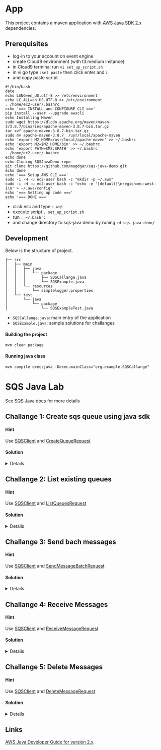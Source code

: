 # App

This project contains a maven application with [AWS Java SDK 2.x](https://github.com/aws/aws-sdk-java-v2) dependencies.

## Prerequisites
- log-in to your account on event engine
- create Cloud9 environment (with t3.medium instance)
- in Cloud9 terminal run `vi set_up_script.sh`
- in vi go type `:set paste` then click enter and `i`
- and copy paste script

```
#!/bin/bash
date
echo LANG=en_US.utf-8 >> /etc/environment
echo LC_ALL=en_US.UTF-8 >> /etc/environment
. /home/ec2-user/.bashrc
echo '=== INSTALL and CONFIGURE CLI ==='
pip install --user --upgrade awscli
echo Installing Maven
sudo wget https://dlcdn.apache.org/maven/maven-3/3.8.7/binaries/apache-maven-3.8.7-bin.tar.gz
tar xvf apache-maven-3.8.7-bin.tar.gz
sudo mv apache-maven-3.8.7  /usr/local/apache-maven
echo 'export M2_HOME=/usr/local/apache-maven' >> ~/.bashrc
echo 'export M2=$M2_HOME/bin' >> ~/.bashrc
echo 'export PATH=$M2:$PATH' >> ~/.bashrc
. /home/ec2-user/.bashrc
echo done 
echo Cloning SQSJavaDemo repo
git clone https://github.com/magdgar/sqs-java-demo.git
echo done 
echo '=== Setup AWS CLI ==='
sudo -i -H -u ec2-user bash -c "mkdir -p ~/.aws"
sudo -i -H -u ec2-user bash -c "echo -e '[default]\nregion=eu-west-1\n' > ~/.aws/config"
echo '=== Setting up code ==='
echo '=== DONE ==='
```
- click esc and type `: wq!`
- execute script `. set_up_script.sh` 
- run `. ~/.bashrc`
- and change directory to sqs-java demo by runing `cd sqs-java-demo/`

## Development

Below is the structure of project.

```
├── src
│   ├── main
│   │   ├── java
│   │   │   └── package
│   │   │       ├── SQSCallange.java
│   │   │       └── SQSExample.java
│   │   └── resources
│   │       └── simplelogger.properties
│   └── test
│       └── java
│           └── package
│               └── SQSExampleTest.java
```

- `SQSCallange.java`: main entry of the application
- `SQSExample.java`: sample solutions for challanges

#### Building the project
```
mvn clean package
```

#### Running java class
```
mvn compile exec:java -Dexec.mainClass="org.example.SQSCallange"
```


# SQS Java Lab

See 
[SQS Java docs](https://sdk.amazonaws.com/java/api/latest/software/amazon/awssdk/services/sqs/package-summary.html) for more details


## Challange 1: Create sqs queue using java sdk
#### Hint
Use 
[SQSClient](https://sdk.amazonaws.com/java/api/latest/software/amazon/awssdk/services/sqs/SqsClient.html) and [CreateQueueRequest](https://sdk.amazonaws.com/java/api/latest/software/amazon/awssdk/services/sqs/model/CreateQueueRequest.html)

#### Solution 
<details>

```
    CreateQueueRequest createQueueRequest = CreateQueueRequest.builder()
        .queueName(queueName)
        .build();

    sqsClient.createQueue(createQueueRequest);

    System.out.println("\nGet queue url");

    GetQueueUrlResponse getQueueUrlResponse = sqsClient.getQueueUrl(GetQueueUrlRequest.builder().queueName(queueName).build());
    return getQueueUrlResponse.queueUrl();
```
</details>

## Challange 2: List existing queues
#### Hint
Use 
[SQSClient](https://sdk.amazonaws.com/java/api/latest/software/amazon/awssdk/services/sqs/SqsClient.html) and [ListQueuesRequest](https://sdk.amazonaws.com/java/api/latest/software/amazon/awssdk/services/sqs/model/ListQueuesRequest.html)

#### Solution 
<details>

```
    ListQueuesRequest listQueuesRequest = ListQueuesRequest.builder().queueNamePrefix(prefix).build();
    ListQueuesResponse listQueuesResponse = sqsClient.listQueues(listQueuesRequest);
    for (String url : listQueuesResponse.queueUrls()) {
        System.out.println(url);
    }
```
</details>

## Challange 3: Send bach messages
#### Hint
Use 
[SQSClient](https://sdk.amazonaws.com/java/api/latest/software/amazon/awssdk/services/sqs/SqsClient.html) and [SendMessageBatchRequest](https://sdk.amazonaws.com/java/api/latest/software/amazon/awssdk/services/sqs/model/SendMessageBatchRequest.html)

#### Solution 
<details>

```
    SendMessageBatchRequest sendMessageBatchRequest = SendMessageBatchRequest.builder()
        .queueUrl(queueUrl)
        .entries(SendMessageBatchRequestEntry.builder().id("id1").messageBody("Hello from msg 1").build(),
            SendMessageBatchRequestEntry.builder().id("id2").messageBody("msg 2").delaySeconds(10).build())
        .build();
    sqsClient.sendMessageBatch(sendMessageBatchRequest);
```
</details>

## Challange 4: Receive Messages
#### Hint
Use 
[SQSClient](https://sdk.amazonaws.com/java/api/latest/software/amazon/awssdk/services/sqs/SqsClient.html) and [ReceiveMessageRequest](https://sdk.amazonaws.com/java/api/latest/software/amazon/awssdk/services/sqs/model/ReceiveMessageRequest.html)


#### Solution 
<details>

```
    ReceiveMessageRequest receiveMessageRequest = ReceiveMessageRequest.builder()
        .queueUrl(queueUrl)
        .maxNumberOfMessages(5)
        .build();
    return sqsClient.receiveMessage(receiveMessageRequest).messages();
```
</details>

## Challange 5: Delete Messages
#### Hint
Use 
[SQSClient](https://sdk.amazonaws.com/java/api/latest/software/amazon/awssdk/services/sqs/SqsClient.html) and [DeleteMessageRequest](https://sdk.amazonaws.com/java/api/latest/software/amazon/awssdk/services/sqs/model/DeleteMessageRequest.html)

#### Solution 
<details>

```
    DeleteMessageRequest deleteMessageRequest = DeleteMessageRequest.builder()
        .queueUrl(queueUrl)
        .receiptHandle(message.receiptHandle())
        .build();
    sqsClient.deleteMessage(deleteMessageRequest);
```
</details>

## Links

[AWS Java Developer Guide for version 2.x](https://docs.aws.amazon.com/sdk-for-java/latest/developer-guide/java_sqs_code_examples.html).

